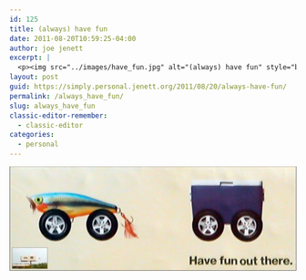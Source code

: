 ```yaml
---
id: 125
title: (always) have fun
date: 2011-08-20T10:59:25-04:00
author: joe jenett
excerpt: |
  <p><img src="../images/have_fun.jpg" alt="(always) have fun" style="border:none;" /></p>
layout: post
guid: https://simply.personal.jenett.org/2011/08/20/always-have-fun/
permalink: /always_have_fun/
slug: always_have_fun
classic-editor-remember:
  - classic-editor
categories:
  - personal
---
```

<img src="../images/have_fun.jpg" alt="(always) have fun" style="border:none;" />